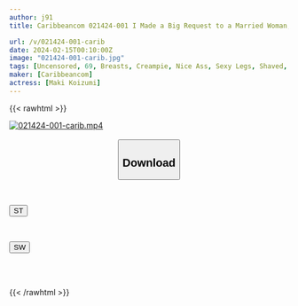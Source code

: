 ```yaml
---
author: j91
title: Caribbeancom 021424-001 I Made a Big Request to a Married Woman, I want to be a masseuse! So Can I Give You a Massage?Maki Koizumi

url: /v/021424-001-carib
date: 2024-02-15T00:10:00Z
image: "021424-001-carib.jpg"
tags: [Uncensored, 69, Breasts, Creampie, Nice Ass, Sexy Legs, Shaved, Slender, Titty Fuck]
maker: [Caribbeancom]
actress: [Maki Koizumi]
---
```



{{< rawhtml >}}

<div class="video" data-videoid="YGmyP8AxeYSogG">
    <a href="javascript:;">
        <img src="/v/021424-001-carib/021424-001-carib.jpg" width="WIDTH" height="HEIGHT" alt="021424-001-carib.mp4" loading="lazy">
    </a>
</div>

<script type="text/javascript" src="https://j91.asia/asset/on-demand-st.js"></script>

<br>
  <link rel="stylesheet" href="https://j91.asia/asset/bs5.css">
  
  <center>
  <button class="btn btn-primary" type="button" data-bs-toggle="collapse" data-bs-target=".multi-collapse" aria-expanded="false" aria-controls="multiCollapseExample1 multiCollapseExample2"><h2>Download</h2></button></center>
</p>
<div class="row">
  <div class="col">
    <div class="collapse multi-collapse" id="multiCollapseExample1">
      <div class="card card-body">
	      	      <br>
<div class="buttons">  
<p><a href="https://streamtape.to/v/YGmyP8AxeYSogG" target="_blank"><button class="btn-hover color-3"><i class="fa fa-download"></i> ST</button></a></p></div>
    </div>
  </div>
</div>
  <div class="col">
    <div class="collapse multi-collapse" id="multiCollapseExample2">
      <div class="card card-body">
	      <br>
<div class="buttons">
<p><a href="https://cdnwish.com/rfrz7cmxo61m" target="_blank"><button class="btn-hover color-2"><i class="fa fa-download"></i> SW</button></a></p></div>
<br><br>
      </div>
    </div>
  </div>
</div>

{{< /rawhtml >}}